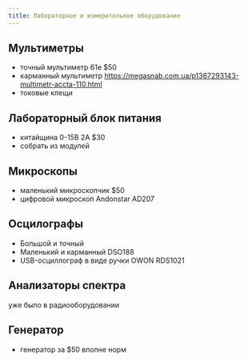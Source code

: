 ```yaml
---
title: Лабораторное и измерительное оборудование
---
```


## Мультиметры
- точный мультиметр 61e $50
- карманный мультиметр <https://megasnab.com.ua/p1367293143-multimetr-accta-110.html>
- токовые клещи 


## Лабораторный блок питания
- китайщина 0-15В 2А $30
- собрать из модулей

## Микроскопы
- маленький микроскопчик $50
- цифровой микроскоп Andonstar AD207

## Осцилографы
- Большой и точный
- Маленький и карманный DSO188
- USB-осциллограф в виде ручки OWON RDS1021

## Анализаторы спектра
уже было в радиооборудовании

## Генератор
- генератор за $50 вполне норм


